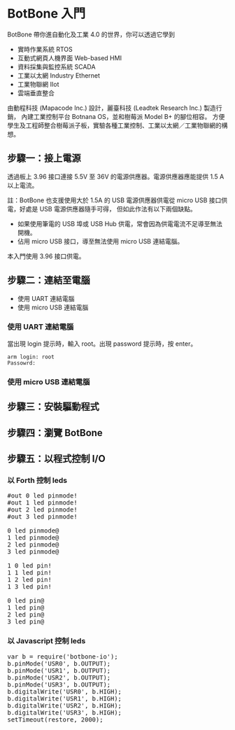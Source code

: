 # BotBone 入門

BotBone 帶你進自動化及工業 4.0 的世界，你可以透過它學到

* 實時作業系統 RTOS
* 互動式網頁人機界面 Web-based HMI
* 資料採集與監控系統 SCADA
* 工業以太網 Industry Ethernet
* 工業物聯網 IIot
* 雲端垂直整合

由動程科技 (Mapacode Inc.) 設計，麗臺科技 (Leadtek Research Inc.) 製造行銷，
內建工業控制平台 Botnana OS，並和樹莓派 Model B+ 的腳位相容。
方便學生及工程師整合樹莓派子板，實驗各種工業控制、工業以太網／工業物聯網的構想。

## 步驟一：接上電源

透過板上 3.96 接口連接 5.5V 至 36V 的電源供應器。電源供應器應能提供 1.5 A 以上電流。

註：BotBone 也支援使用大於 1.5A 的 USB 電源供應器供電從 micro USB 接口供電，好處是 USB 電源供應器隨手可得，
但如此作法有以下兩個缺點。

* 如果使用筆電的 USB 埠或 USB Hub 供電，常會因為供電電流不足導至無法開機。
* 佔用 micro USB 接口，導至無法使用 micro USB 連結電腦。

本入門使用 3.96 接口供電。

## 步驟二：連結至電腦

* 使用 UART 連結電腦
* 使用 micro USB 連結電腦

### 使用 UART 連結電腦

當出現 login 提示時，輸入 root。出現 password 提示時，按 enter。

    arm login: root
    Passowrd:

### 使用 micro USB 連結電腦

## 步驟三：安裝驅動程式
## 步驟四：瀏覽 BotBone
## 步驟五：以程式控制 I/O

### 以 Forth 控制 leds

<pre class="editor">
#out 0 led pinmode!
#out 1 led pinmode!
#out 2 led pinmode!
#out 3 led pinmode!

0 led pinmode@
1 led pinmode@
2 led pinmode@
3 led pinmode@

1 0 led pin!
1 1 led pin!
1 2 led pin!
1 3 led pin!

0 led pin@
1 led pin@
2 led pin@
3 led pin@</pre>

### 以 Javascript 控制 leds

<pre class="editor">var b = require('botbone-io');
b.pinMode('USR0', b.OUTPUT);
b.pinMode('USR1', b.OUTPUT);
b.pinMode('USR2', b.OUTPUT);
b.pinMode('USR3', b.OUTPUT);
b.digitalWrite('USR0', b.HIGH);
b.digitalWrite('USR1', b.HIGH);
b.digitalWrite('USR2', b.HIGH);
b.digitalWrite('USR3', b.HIGH);
setTimeout(restore, 2000);</pre>
